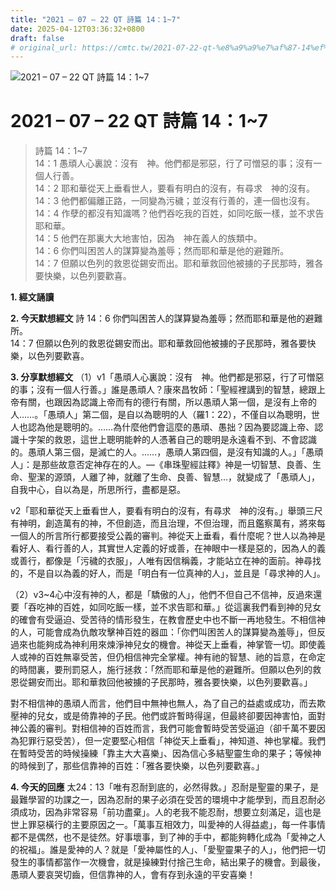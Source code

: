 ```yaml
---
title: "2021 – 07 – 22 QT 詩篇 14：1~7"
date: 2025-04-12T03:36:32+0800
draft: false
# original_url: https://cmtc.tw/2021-07-22-qt-%e8%a9%a9%e7%af%87-14%ef%bc%9a17
---
```


![2021 – 07 – 22 QT 詩篇 14：1\~7](/images/qt.jpg   "2021 – 07 – 22 QT 詩篇 14：1\~7")

# 2021 – 07 – 22 QT 詩篇 14：1\~7

> 詩篇 14：1\~7  
> 14：1 愚頑人心裏說：沒有　神。他們都是邪惡，行了可憎惡的事；沒有一個人行善。  
> 14：2 耶和華從天上垂看世人，要看有明白的沒有，有尋求　神的沒有。  
> 14：3 他們都偏離正路，一同變為污穢；並沒有行善的，連一個也沒有。  
> 14：4 作孽的都沒有知識嗎？他們吞吃我的百姓，如同吃飯一樣，並不求告耶和華。  
> 14：5 他們在那裏大大地害怕，因為　神在義人的族類中。  
> 14：6 你們叫困苦人的謀算變為羞辱；然而耶和華是他的避難所。  
> 14：7 但願以色列的救恩從錫安而出。耶和華救回他被擄的子民那時，雅各要快樂，以色列要歡喜。

**1. 經文誦讀**

**2.  今天默想經文**
詩 14：6 你們叫困苦人的謀算變為羞辱；然而耶和華是他的避難所。  
14：7 但願以色列的救恩從錫安而出。耶和華救回他被擄的子民那時，雅各要快樂，以色列要歡喜。

**3. 分享默想經文**
（1）v1「愚頑人心裏說：沒有　神。他們都是邪惡，行了可憎惡的事；沒有一個人行善。」誰是愚頑人？康來昌牧師：「聖經裡講到的智慧，總跟上帝有關，也跟因為認識上帝而有的德行有關，所以愚頑人第一個，是沒有上帝的人……。「愚頑人」第二個，是自以為聰明的人（羅1：22），不僅自以為聰明，世人也認為他是聰明的。……為什麼他們會這麼的愚頑、愚拙？因為要認識上帝、認識十字架的救恩，這世上聰明能幹的人憑著自己的聰明是永遠看不到、不會認識的。愚頑人第三個，是滅亡的人。……，愚頑人第四個，是沒有知識的人。」「愚頑人」：是那些故意否定神存在的人。—《串珠聖經註釋》神是一切智慧、良善、生命、聖潔的源頭，人離了神，就離了生命、良善、智慧…，就變成了「愚頑人」，自我中心，自以為是，所思所行，盡都是惡。

v2「耶和華從天上垂看世人，要看有明白的沒有，有尋求　神的沒有。」舉頭三尺有神明，創造萬有的神，不但創造，而且治理，不但治理，而且鑑察萬有，將來每一個人的所言所行都要接受公義的審判。神從天上垂看，看什麼呢？世人以為神是看好人、看行善的人，其實世人定義的好或善，在神眼中一樣是惡的，因為人的義或善行，都像是「污穢的衣服」，人唯有因信稱義，才能站立在神的面前。神尋找的，不是自以為義的好人，而是「明白有一位真神的人」，並且是「尋求神的人」。

（2）v3\~4心中沒有神的人，都是「驕傲的人」，他們不但自己不信神，反過來還要「吞吃神的百姓，如同吃飯一樣，並不求告耶和華。」從這裏我們看到神的兒女的確會有受逼迫、受苦待的情形發生，在教會歷史中也不斷一再地發生。不相信神的人，可能會成為仇敵攻擊神百姓的器皿：「你們叫困苦人的謀算變為羞辱」，但反過來也能夠成為神利用來煉淨神兒女的機會。神從天上垂看，神掌管一切。即使義人或神的百姓無辜受苦，但仍相信神完全掌權。神有祂的智慧、祂的旨意，在命定的時間裏，要刑罰惡人，施行拯救：「然而耶和華是他的避難所。但願以色列的救恩從錫安而出。耶和華救回他被擄的子民那時，雅各要快樂，以色列要歡喜。」

對不相信神的愚頑人而言，他們目中無神也無人，為了自己的益處或成功，而去欺壓神的兒女，或是倚靠神的子民。他們或許暫時得逞，但最終卻要因神害怕，面對神公義的審判。對相信神的百姓而言，我們可能會暫時受苦受逼迫（卻千萬不要因為犯罪行惡受苦），但一定要堅心相信「神從天上垂看」，神知道、神也掌權。我們在暫時受苦的時候操練「靠主大大喜樂」、因為信心多結聖靈生命的果子；等候神的時候到了，那些信靠神的百姓：「雅各要快樂，以色列要歡喜。」

**4. 今天的回應**
太24：13「唯有忍耐到底的，必然得救。」忍耐是聖靈的果子，是最難學習的功課之一，因為忍耐的果子必須在受苦的環境中才能學到，而且忍耐必須成功，因為非常容易「前功盡棄」。人的老我不能忍耐，想要立刻滿足，這也是世上罪惡橫行的主要原因之一。「萬事互相效力，叫愛神的人得益處」，每一件事情都不是偶然，也不是徒然。好事壞事，到了神的手中，都能夠轉化成為「愛神之人的祝福」。誰是愛神的人？就是「愛神屬性的人」、「愛聖靈果子的人」，他們把一切發生的事情都當作一次機會，就是操練對付捨己生命，結出果子的機會。到最後，愚頑人要哀哭切齒，但信靠神的人，會有存到永遠的平安喜樂！
